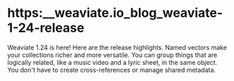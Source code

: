# https:\_\_weaviate.io_blog_weaviate-1-24-release

Weaviate 1.24 is here! Here are the release highlights. Named vectors make your collections richer and more versatile. You can group things that are logically related, like a music video and a lyric sheet, in the same object. You don't have to create cross-references or manage shared metadata.
